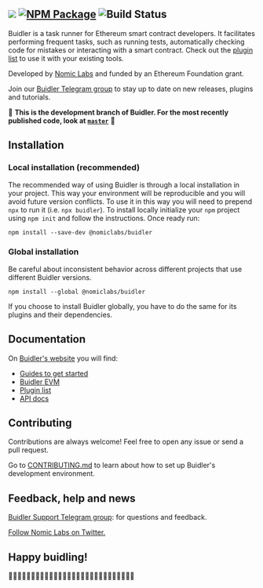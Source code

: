 ![](https://user-images.githubusercontent.com/232174/57331293-9a042100-70ee-11e9-8c37-8a5d52875bf4.png)
[![NPM Package](https://img.shields.io/npm/v/@nomiclabs/buidler.svg?style=flat-square)](https://www.npmjs.org/package/@nomiclabs/buidler)
![Build Status](https://github.com/nomiclabs/buidler/workflows/CI/badge.svg)
---------
Buidler is a task runner for Ethereum smart contract developers. It facilitates performing frequent tasks, such as running tests, automatically checking code for mistakes or interacting with a smart contract. Check out the [plugin list](https://buidler.dev/plugins/) to use it with your existing tools.

Developed by [Nomic Labs](https://nomiclabs.io/) and funded by an Ethereum Foundation grant.

Join our [Buidler Telegram group](http://t.me/BuidlerSupport) to stay up to date on new releases, plugins and tutorials.

🚧 **This is the development branch of Buidler. For the most recently published code, look at [`master`](https://github.com/nomiclabs/buidler/tree/master)** 🚧

## Installation

### Local installation (recommended)

The recommended way of using Buidler is through a local installation in your project. This way your environment will be reproducible and you will avoid future version conflicts. To use it in this way you will need to prepend `npx` to run it (i.e. `npx buidler`). To install locally initialize your `npm` project using `npm init` and follow the instructions. Once ready run:

    npm install --save-dev @nomiclabs/buidler

### Global installation

Be careful about inconsistent behavior across different projects that use different Buidler versions.

    npm install --global @nomiclabs/buidler
    
If you choose to install Buidler globally, you have to do the same for its plugins and their dependencies.

## Documentation

On [Buidler's website](https://buidler.dev) you will find:

- [Guides to get started](https://buidler.dev/getting-started/)
- [Buidler EVM](https://buidler.dev/buidler-evm/)
- [Plugin list](https://buidler.dev/plugins/)
- [API docs](https://buidler.dev/api/)


## Contributing

Contributions are always welcome! Feel free to open any issue or send a pull request.

Go to [CONTRIBUTING.md](./CONTRIBUTING.md) to learn about how to set up Buidler's development environment. 

## Feedback, help and news

[Buidler Support Telegram group](http://t.me/BuidlerSupport): for questions and feedback.

[Follow Nomic Labs on Twitter.](https://twitter.com/nomiclabs)


## Happy buidling!

👷‍♀️👷‍♂️👷‍♀️👷‍♂️👷‍♀️👷‍♂️👷‍♀️👷‍♂️👷‍♀️👷‍♂️👷‍♀️👷‍♂️👷‍♀️👷‍♂️
